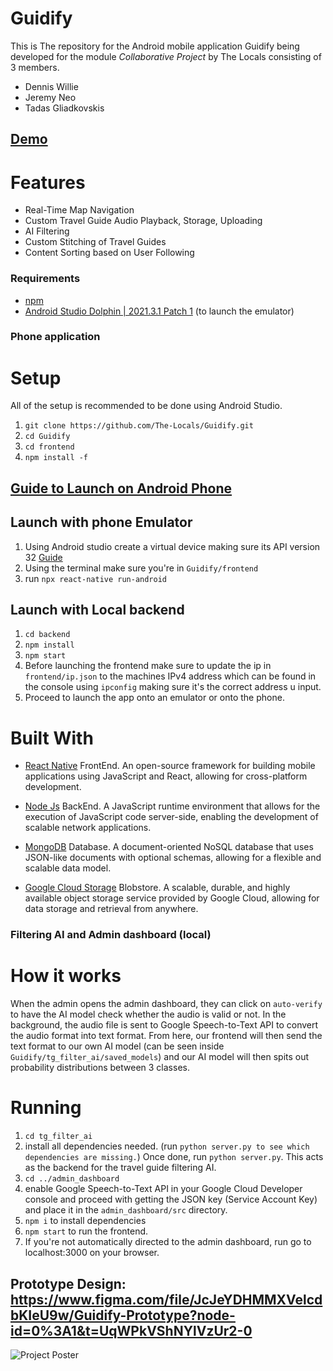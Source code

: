 # Guidify
This is The repository for the Android mobile application Guidify being developed for the module *Collaborative Project* by The Locals consisting of 3 members.
- Dennis Willie
- Jeremy Neo
- Tadas Gliadkovskis

## [Demo](https://www.youtube.com/watch?v=-QB9mWPh6uo)

# Features
- Real-Time Map Navigation 
- Custom Travel Guide Audio Playback, Storage, Uploading
- AI Filtering
- Custom Stitching of Travel Guides
- Content Sorting based on User Following

### Requirements
- [npm](https://nodejs.org/en/download/)
- [Android Studio Dolphin | 2021.3.1 Patch 1](https://developer.android.com/studio/archive) (to launch the emulator) 

### Phone application
# Setup
All of the setup is recommended to be done using Android Studio.

1. `git clone https://github.com/The-Locals/Guidify.git`
2. `cd Guidify`
3. `cd frontend`
4. `npm install -f`
## [Guide to Launch on Android Phone](https://reactnative.dev/docs/running-on-device#running-your-app-on-android-devices)

## Launch with phone Emulator
1. Using Android studio create a virtual device making sure its API version 32 [Guide](https://www.youtube.com/watch?v=GhuiNcOEv1A)
2. Using the terminal make sure you're in `Guidify/frontend`
3. run `npx react-native run-android`

## Launch with Local backend
1. `cd backend`
2. `npm install`
3. `npm start`
4. Before launching the frontend make sure to update the ip in `frontend/ip.json` to the machines IPv4 address which can be found in the console using `ipconfig` making sure it's the correct address u input.
5. Proceed to launch the app onto an emulator or onto the phone. 

# Built With

- [React Native](https://reactnative.dev/) FrontEnd. An open-source framework for building mobile applications using JavaScript and React, allowing for cross-platform development.

- [Node Js](https://nodejs.org/en) BackEnd. A JavaScript runtime environment that allows for the execution of JavaScript code server-side, enabling the development of scalable network applications.

- [MongoDB](https://www.mongodb.com/) Database. A document-oriented NoSQL database that uses JSON-like documents with optional schemas, allowing for a flexible and scalable data model.

- [Google Cloud Storage](https://cloud.google.com/storage) Blobstore. A scalable, durable, and highly available object storage service provided by Google Cloud, allowing for data storage and retrieval from anywhere.

### Filtering AI and Admin dashboard (local)
# How it works
When the admin opens the admin dashboard, they can click on `auto-verify` to have the AI model check whether the audio is valid or not. In the background, the audio file is sent to Google Speech-to-Text API to convert the audio format into text format. From here, our frontend will then send the text format to our own AI model (can be seen inside `Guidify/tg_filter_ai/saved_models`) and our AI model will then spits out probability distributions between 3 classes.
# Running
1. `cd tg_filter_ai`
2. install all dependencies needed. (run `python server.py to see which dependencies are missing.`) Once done, run `python server.py`. This acts as the backend for the travel guide filtering AI.
3. `cd ../admin_dashboard`
4. enable Google Speech-to-Text API in your Google Cloud Developer console and proceed with getting the JSON key (Service Account Key) and place it in the `admin_dashboard/src` directory.
5. `npm i` to install dependencies
6. `npm start` to run the frontend.
7. If you're not automatically directed to the admin dashboard, run go to localhost:3000 on your browser.

## Prototype Design: https://www.figma.com/file/JcJeYDHMMXVelcdbKIeU9w/Guidify-Prototype?node-id=0%3A1&t=UqWPkVShNYlVzUr2-0

![Project Poster](https://github.com/TadasGliadkovskis/CA2-Bug-Project/assets/72204358/2236007f-f3cd-4790-b8d2-7eec922ef7e5)
